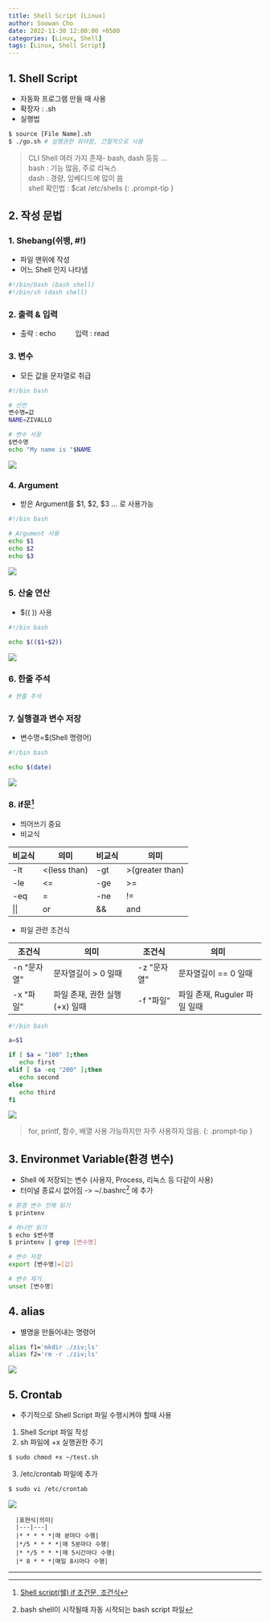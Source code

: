 ```yaml
---
title: Shell Script [Linux]
author: Soowan Cho
date: 2022-11-30 12:00:00 +0500
categories: [Linux, Shell]
tags: [Linux, Shell Script]
---
```


## 1. Shell Script
- 자동화 프로그램 만들 때 사용<br>
- 확장자 : .sh<br>
- 실행법
```bash
$ source [File Name].sh
$ ./go.sh # 실행권한 줘야함, 간헐적으로 사용
```

> CLI Shell 여러 가지 존재- bash, dash 등등 ...<br>bash : 기능 많음, 주로 리눅스<br>dash : 경량, 임베디드에 많이 씀<br>shell 확인법 : $cat /etc/shells
{: .prompt-tip }


## 2. 작성 문법
### 1. Shebang(쉬뱅, #!)
- 파일 맨위에 작성<br>
- 어느 Shell 인지 나타냄
```bash
#!/bin/bash (bash shell)
#!/bin/sh (dash shell)
```

### 2. 출력 & 입력
- 출략 : echoㅤㅤㅤ입력 : read

### 3. 변수
- 모든 값을 문자열로 취급

```bash
#!/bin bash

# 선언
변수명=값
NAME=ZIVALLO

# 변수 사용
$변수명
echo "My name is "$NAME
```

<img src="/assets/img/ShellScript/variable.jpg">

### 4. Argument
- 받은 Argument를 $1, $2, $3 ... 로 사용가능

```bash
#!/bin bash

# Argument 사용
echo $1
echo $2
echo $3
```

<img src="/assets/img/ShellScript/argument.jpg">

### 5. 산술 연산
- $(( )) 사용

```bash
#!/bin bash

echo $(($1+$2))
```

<img src="/assets/../../assets/img/ShellScript/operator.jpg">

### 6. 한줄 주석
```bash
# 한줄 주석
```


### 7. 실행결과 변수 저장
- 변수명=$(Shell 명령어)

```bash
#!/bin bash

echo $(date)
```

<img src="/assets/img/ShellScript/cmd.jpg">

### 8. if문[^f1]
- 띄어쓰기 중요
- 비교식

|비교식|의미|비교식|의미|
|---|---|---|---|
|-lt|<(less than)|-gt|>(greater than)|
|-le|<=|-ge|>=|
|-eq|=|-ne|!=|
|\|\||or|&&|and|

- 파일 관련 조건식

|조건식|의미|조건식|의미|
|---|---|---|---|
|-n "문자열"|문자열길이 > 0 일때|-z "문자열"|문자열길이 == 0 일때|
|-x "파일"|파일 존재, 권한 실행(+x) 일때|-f "파일" |파일 존재, Ruguler 파일 일때|

```bash
#!/bin bash

a=$1

if [ $a = "100" ];then
   echo first
elif [ $a -eq "200" ];then
   echo second
else
   echo third
fi
```
<img src="/assets/img/ShellScript/if1.jpg">

> for, printf, 함수, 배열 사용 가능하지만 자주 사용하지 않음.
{: .prompt-tip }

## 3. Environmet Variable(환경 변수)
- Shell 에 저장되는 변수 (사용자, Process, 리눅스 등 다같이 사용)
- 터미널 종료시 없어짐 -> ~/.bashrc[^f2] 에 추가


```bash
# 환경 변수 전체 읽기
$ printenv

# 하나만 읽기
$ echo $변수명
$ printenv | grep [변수명]

# 변수 저장
export [변수명]=[값]

# 변수 제거
unset [변수명]
```

## 4. alias
- 별명을 만들어내는 명령어
```bash
alias f1='mkdir ./ziv;ls'
alias f2='rm -r ./ziv;ls'
```
<img src="/assets/img/ShellScript/alias.jpg">

## 5. Crontab
- 주기적으로 Shell Script 파일 수행시켜야 할때 사용
1. Shell Script 파일 작성
2. sh 파일에 +x 실행권한 주기
```bash
$ sudo chmod +x ~/test.sh
```
3. /etc/crontab 파일에 추가
```bash
$ sudo vi /etc/crontab
```
<img src="/assets/img/ShellScript/crontab.jpg">

      |표현식|의미|
      |---|---|
      |* * * * *|매 분마다 수행|
      |*/5 * * * *|매 5분마다 수행|
      |* */5 * * *|매 5시간마다 수행|
      |* 8 * * *|매일 8시마다 수행|


---
[^f1]: [Shell script(쉘) if 조건문, 조건식](https://hand-over.tistory.com/32)
[^f2]: bash shell이 시작될때 자동 시작되는 bash script 파일